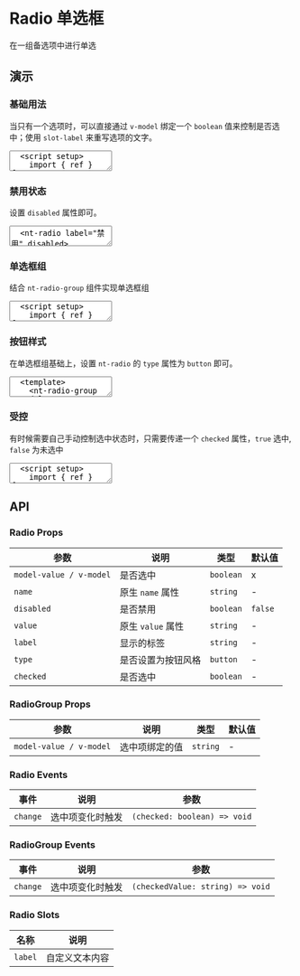 # Radio 单选框

在一组备选项中进行单选

## 演示

<script setup>
  import { ref } from 'vue'
  import { Radio, RadioGroup, Button } from '../../src'

  const sex = ref('0')

  const allowService = ref(false)
</script>

### 基础用法

当只有一个选项时，可以直接通过 `v-model` 绑定一个 `boolean` 值来控制是否选中；使用 `slot-label` 来重写选项的文字。

<ClientOnly>
  <CodePreview>
  <textarea lang="vue">
  <script setup>
    import { ref } from 'vue';
    const allowService = ref(false);
  </script>
  <template>
    <nt-radio v-model="allowService">
      <template #label>
        <span>
          <span>同意</span>
          <a href='#'>隐私协议</a>
        </span>
      </template>
    </nt-radio>
  </template>
  </textarea>
  <template #preview>
    <Radio v-model="allowService">
      <template #label>
        <span>
          <span>同意</span>
          <a href='#'>隐私协议</a>
        </span>
      </template>
    </Radio>
  </template>
  </CodePreview>
</ClientOnly>

### 禁用状态

设置 `disabled` 属性即可。

<ClientOnly>
  <CodePreview>
  <textarea lang="vue-html">
  <nt-radio label="禁用" disabled>
  </textarea>
  </CodePreview>
</ClientOnly>

### 单选框组

结合 `nt-radio-group` 组件实现单选框组

<ClientOnly>
  <CodePreview>
  <textarea lang="vue-html">
  <script setup>
    import { ref } from 'vue';
    const sex = ref('0');
  </script>
  <template>
    <nt-radio-group v-model="sex">
      <nt-radio label="男" value="0" />
      <nt-radio label="女" value="1" />
    </nt-radio-group>
  </template>
  </textarea>
  <template #preview>
    <RadioGroup v-model="sex">
      <Radio label="男" value="0" />
      <Radio label="女" value="1" />
    </RadioGroup>
  </template>
  </CodePreview>
</ClientOnly>

### 按钮样式

在单选框组基础上，设置 `nt-radio` 的 `type` 属性为 `button` 即可。

<ClientOnly>
  <CodePreview>
  <textarea lang="vue-html">
  <template>
    <nt-radio-group v-model="sex">
      <nt-radio label="男" value="0" type="button" />
      <nt-radio label="女" value="1" type="button" />
    </nt-radio-group>
  </template>
  </textarea>
  <template #preview>
    <RadioGroup v-model="sex">
      <Radio label="男" value="0" type="button" />
      <Radio label="女" value="1" type="button" />
    </RadioGroup>
  </template>
  </CodePreview>
</ClientOnly>

### 受控

有时候需要自己手动控制选中状态时，只需要传递一个 `checked` 属性，`true` 选中, `false` 为未选中

<ClientOnly>
  <CodePreview>
  <textarea lang="vue">
  <script setup>
    import { ref } from 'vue';
    const allowService = ref(false);
  </script>
  <template>
    <nt-radio label="同意隐私协议" :checked="allowService"></nt-radio>
    <div class="mt-15">
      <nt-button @click="allowService = false">未选中</nt-button>
      <nt-button type="primary" class="ml-10" @click="allowService = true">选中</nt-button>
    </div>
  </template>
  </textarea>
  <template #preview>
    <Radio label="同意隐私协议" :checked="allowService"></Radio>
    <div class="mt-15">
      <Button @click="allowService = false">未选中</Button>
      <Button type="primary" class="ml-10" @click="allowService = true">选中</Button>
    </div>
  </template>
  </CodePreview>
</ClientOnly>

## API

### Radio Props

| 参数                    | 说明               | 类型      | 默认值  |
| ----------------------- | ------------------ | --------- | ------- |
| `model-value / v-model` | 是否选中           | `boolean` | x       |
| `name`                  | 原生 `name` 属性   | `string`  | -       |
| `disabled`              | 是否禁用           | `boolean` | `false` |
| `value`                 | 原生 `value` 属性  | `string`  | -       |
| `label`                 | 显示的标签         | `string`  | -       |
| `type`                  | 是否设置为按钮风格 | `button`  | -       |
| `checked`               | 是否选中           | `boolean` | -       |

### RadioGroup Props

| 参数                    | 说明           | 类型     | 默认值 |
| ----------------------- | -------------- | -------- | ------ |
| `model-value / v-model` | 选中项绑定的值 | `string` | -      |

### Radio Events

| 事件     | 说明             | 参数                         |
| -------- | ---------------- | ---------------------------- |
| `change` | 选中项变化时触发 | `(checked: boolean) => void` |

### RadioGroup Events

| 事件     | 说明             | 参数                             |
| -------- | ---------------- | -------------------------------- |
| `change` | 选中项变化时触发 | `(checkedValue: string) => void` |

### Radio Slots

| 名称    | 说明           |
| ------- | -------------- |
| `label` | 自定义文本内容 |
